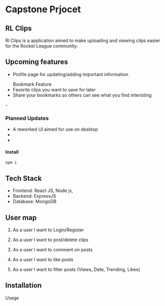 # Capstone Prjocet
## RL Clips

Rl Clips is a application aimed to make uploading and viewing clips easier for the Rocket League community.

## Upcoming features
- Profile page for updating/adding important information 
<ul> Bookmark Feature
 <li> Favorite clips you want to save for later </li>
 <li> Share your bookmarks so others can see what you find interisting </li>
</ul>
-

### Planned Updates
- A reworked UI aimed for use on desktop
-
-
#### Install
`npm i `

## Tech Stack
- Frontend: React JS, Node js, 
- Backend: ExpressJS
- Database: MongoDB


<h2>User map</h2>

1. As a user I want to Login/Register

2. As a user I want to post/delete clips

3. As a user I want to comment on posts

4. As a user I want to like posts

5. As a user I want to filter posts (Views, Date, Trending, Likes)


<h2>Installation</h2>



Usage


